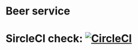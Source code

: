 # Beer service

# SircleCI check: [![CircleCI](https://circleci.com/gh/kuznetsovsergeyymailcom/mssc-beer-service.svg?style=svg)](https://circleci.com/gh/kuznetsovsergeyymailcom/mssc-beer-service)